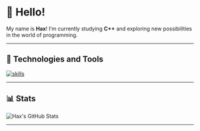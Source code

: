 # 👋 Hello!  

My name is **Hax**! I'm currently studying **C++** and exploring new possibilities in the world of programming.  

---

## 🔧 Technologies and Tools  
[![skills](https://skillicons.dev/icons?i=java,typescript,javascript,python,html,css,tailwind,nodejs,mongodb)](https://skillicons.dev)

---

## 📊 Stats  
![Hax's GitHub Stats](https://github-readme-stats.vercel.app/api?username=haxbash&theme=discord_old_blurple&show_icons=true)

---
